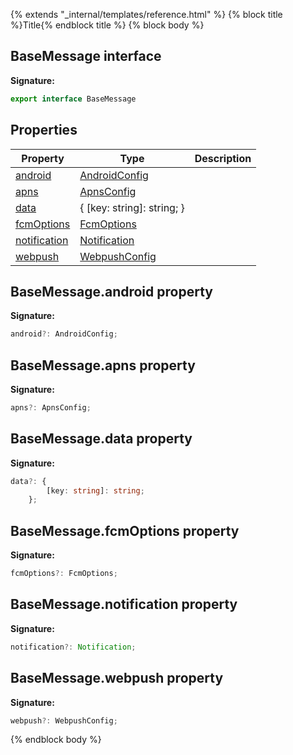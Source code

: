 {% extends "_internal/templates/reference.html" %}
{% block title %}Title{% endblock title %}
{% block body %}

## BaseMessage interface

<b>Signature:</b>

```typescript
export interface BaseMessage 
```

## Properties

|  Property | Type | Description |
|  --- | --- | --- |
|  [android](./firebase-admin_messaging.basemessage.md#basemessageandroid_property) | [AndroidConfig](./firebase-admin_.androidconfig.md#androidconfig_interface) |  |
|  [apns](./firebase-admin_messaging.basemessage.md#basemessageapns_property) | [ApnsConfig](./firebase-admin_.apnsconfig.md#apnsconfig_interface) |  |
|  [data](./firebase-admin_messaging.basemessage.md#basemessagedata_property) | { \[key: string\]: string; } |  |
|  [fcmOptions](./firebase-admin_messaging.basemessage.md#basemessagefcmoptions_property) | [FcmOptions](./firebase-admin_.fcmoptions.md#fcmoptions_interface) |  |
|  [notification](./firebase-admin_messaging.basemessage.md#basemessagenotification_property) | [Notification](./firebase-admin_.notification.md#notification_interface) |  |
|  [webpush](./firebase-admin_messaging.basemessage.md#basemessagewebpush_property) | [WebpushConfig](./firebase-admin_.webpushconfig.md#webpushconfig_interface) |  |

## BaseMessage.android property

<b>Signature:</b>

```typescript
android?: AndroidConfig;
```

## BaseMessage.apns property

<b>Signature:</b>

```typescript
apns?: ApnsConfig;
```

## BaseMessage.data property

<b>Signature:</b>

```typescript
data?: {
        [key: string]: string;
    };
```

## BaseMessage.fcmOptions property

<b>Signature:</b>

```typescript
fcmOptions?: FcmOptions;
```

## BaseMessage.notification property

<b>Signature:</b>

```typescript
notification?: Notification;
```

## BaseMessage.webpush property

<b>Signature:</b>

```typescript
webpush?: WebpushConfig;
```
{% endblock body %}
